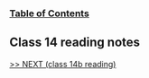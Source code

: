 ### [Table of Contents](https://wondwosentsige.github.io/code-201-reading-notes/Home)

## Class 14 reading notes



























[>> NEXT (class 14b reading)](https://wondwosentsige.github.io/code-201-reading-notes/class-14b)